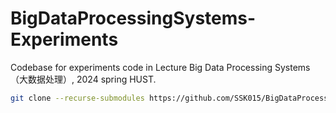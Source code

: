 # BigDataProcessingSystems-Experiments
Codebase for experiments code in Lecture Big Data Processing Systems（大数据处理）, 2024 spring HUST.

```zsh
git clone --recurse-submodules https://github.com/SSK015/BigDataProcessingSystems-Experiments.git
```
